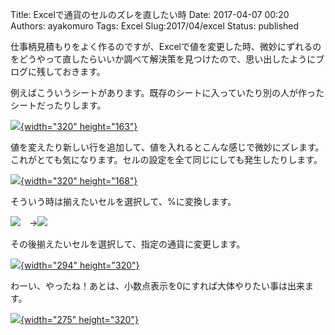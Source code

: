 Title: Excelで通貨のセルのズレを直したい時
Date: 2017-04-07 00:20
Authors: ayakomuro
Tags:  Excel
Slug:2017/04/excel
Status: published

仕事柄見積もりをよく作るのですが、Excelで値を変更した時、微妙にずれるのをどうやって直したらいいか調べて解決策を見つけたので、思い出したようにブログに残しておきます。


例えばこういうシートがあります。既存のシートに入っていたり別の人が作ったシートだったりします。

[![](https://2.bp.blogspot.com/-WI5mAhnGtYY/WObZXEPKKAI/AAAAAAAAgag/AYJ7ZQliayQlZKp-9UKYW0VanNqmKxhYwCLcB/s320/%25E3%2582%25B9%25E3%2582%25AF%25E3%2583%25AA%25E3%2583%25BC%25E3%2583%25B3%25E3%2582%25B7%25E3%2583%25A7%25E3%2583%2583%25E3%2583%2588%2B2017-04-07%2B9.07.58.png){width="320"
height="163"}](https://2.bp.blogspot.com/-WI5mAhnGtYY/WObZXEPKKAI/AAAAAAAAgag/AYJ7ZQliayQlZKp-9UKYW0VanNqmKxhYwCLcB/s1600/%25E3%2582%25B9%25E3%2582%25AF%25E3%2583%25AA%25E3%2583%25BC%25E3%2583%25B3%25E3%2582%25B7%25E3%2583%25A7%25E3%2583%2583%25E3%2583%2588%2B2017-04-07%2B9.07.58.png)



値を変えたり新しい行を追加して、値を入れるとこんな感じで微妙にズレます。これがとても気になります。セルの設定を全て同じにしても発生したりします。



[![](https://1.bp.blogspot.com/-DOrATlLtU70/WObZoo3Jh9I/AAAAAAAAgak/vQYl9GGHmnwVhz8McCcfP5AYQ4yAU6cRQCLcB/s320/%25E3%2582%25B9%25E3%2582%25AF%25E3%2583%25AA%25E3%2583%25BC%25E3%2583%25B3%25E3%2582%25B7%25E3%2583%25A7%25E3%2583%2583%25E3%2583%2588%2B2017-04-07%2B9.09.23.png){width="320"
height="168"}](https://1.bp.blogspot.com/-DOrATlLtU70/WObZoo3Jh9I/AAAAAAAAgak/vQYl9GGHmnwVhz8McCcfP5AYQ4yAU6cRQCLcB/s1600/%25E3%2582%25B9%25E3%2582%25AF%25E3%2583%25AA%25E3%2583%25BC%25E3%2583%25B3%25E3%2582%25B7%25E3%2583%25A7%25E3%2583%2583%25E3%2583%2588%2B2017-04-07%2B9.09.23.png)







そういう時は揃えたいセルを選択して、%に変換します。



[![](https://4.bp.blogspot.com/-khxoL87YMuY/WObZzK-o9LI/AAAAAAAAgao/qCOt7LcumUwGlOPyWyV4apkpViKPzCY5gCLcB/s1600/%25E3%2582%25B9%25E3%2582%25AF%25E3%2583%25AA%25E3%2583%25BC%25E3%2583%25B3%25E3%2582%25B7%25E3%2583%25A7%25E3%2583%2583%25E3%2583%2588%2B2017-04-07%2B9.09.36.png)](https://4.bp.blogspot.com/-khxoL87YMuY/WObZzK-o9LI/AAAAAAAAgao/qCOt7LcumUwGlOPyWyV4apkpViKPzCY5gCLcB/s1600/%25E3%2582%25B9%25E3%2582%25AF%25E3%2583%25AA%25E3%2583%25BC%25E3%2583%25B3%25E3%2582%25B7%25E3%2583%25A7%25E3%2583%2583%25E3%2583%2588%2B2017-04-07%2B9.09.36.png)　→[![](https://3.bp.blogspot.com/-D_Gs9wR9_Qg/WObalwJp5CI/AAAAAAAAgaw/vRnOOAp_VPcbPfdU2Hjx91N4T_mC1tuRQCLcB/s1600/%25E3%2582%25B9%25E3%2582%25AF%25E3%2583%25AA%25E3%2583%25BC%25E3%2583%25B3%25E3%2582%25B7%25E3%2583%25A7%25E3%2583%2583%25E3%2583%2588%2B2017-04-07%2B9.09.48.png)](https://3.bp.blogspot.com/-D_Gs9wR9_Qg/WObalwJp5CI/AAAAAAAAgaw/vRnOOAp_VPcbPfdU2Hjx91N4T_mC1tuRQCLcB/s1600/%25E3%2582%25B9%25E3%2582%25AF%25E3%2583%25AA%25E3%2583%25BC%25E3%2583%25B3%25E3%2582%25B7%25E3%2583%25A7%25E3%2583%2583%25E3%2583%2588%2B2017-04-07%2B9.09.48.png)

その後揃えたいセルを選択して、指定の通貨に変更します。

[![](https://2.bp.blogspot.com/-faHXq6MWj6k/WObaO3hgazI/AAAAAAAAgas/LZLidARfMgkFW9W1PeEHPTnda2jtrR5EgCLcB/s320/%25E3%2582%25B9%25E3%2582%25AF%25E3%2583%25AA%25E3%2583%25BC%25E3%2583%25B3%25E3%2582%25B7%25E3%2583%25A7%25E3%2583%2583%25E3%2583%2588%2B2017-04-07%2B9.09.58.png){width="294"
height="320"}](https://2.bp.blogspot.com/-faHXq6MWj6k/WObaO3hgazI/AAAAAAAAgas/LZLidARfMgkFW9W1PeEHPTnda2jtrR5EgCLcB/s1600/%25E3%2582%25B9%25E3%2582%25AF%25E3%2583%25AA%25E3%2583%25BC%25E3%2583%25B3%25E3%2582%25B7%25E3%2583%25A7%25E3%2583%2583%25E3%2583%2588%2B2017-04-07%2B9.09.58.png)


わーい、やったね！あとは、小数点表示を0にすれば大体やりたい事は出来ます。


[![](https://4.bp.blogspot.com/-aH_bEKKHX78/WObayvCRdOI/AAAAAAAAga0/GrKkg4psKJsC-1eCyfFPwZV3eYCwHQcNwCLcB/s320/%25E3%2582%25B9%25E3%2582%25AF%25E3%2583%25AA%25E3%2583%25BC%25E3%2583%25B3%25E3%2582%25B7%25E3%2583%25A7%25E3%2583%2583%25E3%2583%2588%2B2017-04-07%2B9.10.10.png){width="275"
height="320"}](https://4.bp.blogspot.com/-aH_bEKKHX78/WObayvCRdOI/AAAAAAAAga0/GrKkg4psKJsC-1eCyfFPwZV3eYCwHQcNwCLcB/s1600/%25E3%2582%25B9%25E3%2582%25AF%25E3%2583%25AA%25E3%2583%25BC%25E3%2583%25B3%25E3%2582%25B7%25E3%2583%25A7%25E3%2583%2583%25E3%2583%2588%2B2017-04-07%2B9.10.10.png)
